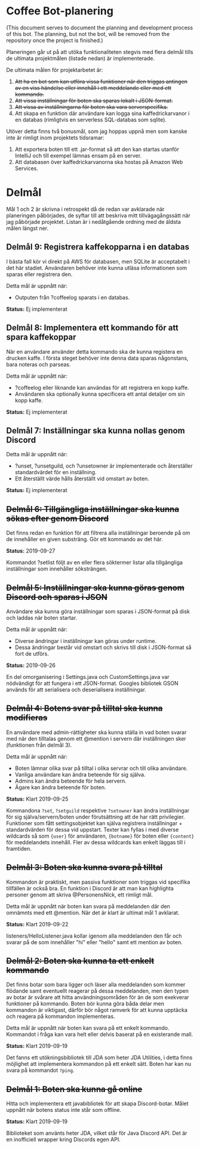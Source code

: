 # Coffee Bot-planering
(This document serves to document the planning and development process of this bot. The planning, but not the bot, will be removed from the repository once the project is finished.)

Planeringen går ut på att utöka funktionaliteten stegvis med flera delmål tills de ultimata projektmålen (listade nedan) är implementerade.

De ultimata målen för projektarbetet är:
1. ~~Att ha en bot som kan utföra vissa funktioner när den triggas antingen av en viss händelse eller innehåll i ett meddelande eller med ett kommando.~~
2. ~~Att vissa inställningar för boten ska sparas lokalt i JSON-format.~~
3. ~~Att vissa av inställningarna för boten ska vara serverspecifika.~~
4. Att skapa en funktion där användare kan logga sina kaffedrickarvanor i en databas (rimligtvis en serverless SQL-databas som sqlite).

Utöver detta finns två bonusmål, som jag hoppas uppnå men som kanske inte är rimligt inom projektets tidsramar:
1. Att exportera boten till ett .jar-format så att den kan startas utanför IntelliJ och till exempel lämnas ensam på en server.
2. Att databasen över kaffedrickarvanorna ska hostas på Amazon Web Services.

# Delmål
Mål 1 och 2 är skrivna i retrospekt då de redan var avklarade när planeringen påbörjades, de syftar till att beskriva mitt tillvägagångssätt när jag påbörjade projektet. Listan är i nedåtgående ordning med de äldsta målen längst ner.

## Delmål 9: Registrera kaffekopparna i en databas
I bästa fall kör vi direkt på AWS för databasen, men SQLite är acceptabelt i det här stadiet. Användaren behöver inte kunna utläsa informationen som sparas eller registrera den.

Detta mål är uppnått när:
* Outputen från ?coffeelog sparats i en databas.

**Status:** Ej implementerat

## Delmål 8: Implementera ett kommando för att spara kaffekoppar
När en användare använder detta kommando ska de kunna registera en drucken kaffe. I första steget behöver inte denna data sparas någonstans, bara noteras och parseas.

Detta mål är uppnått när:
* ?coffeelog eller liknande kan användas för att registrera en kopp kaffe.
* Användaren ska optionally kunna specificera ett antal detaljer om sin kopp kaffe.

**Status:** Ej implementerat

## Delmål 7: Inställningar ska kunna nollas genom Discord
Detta mål är uppnått när:
* ?unset, ?unsetguild, och ?unsetowner är implementerade och återställer standardvärdet för en inställning.
* Ett återställt värde hålls återställt vid omstart av boten.

**Status:** Ej implementerat

## ~~Delmål 6: Tillgängliga inställningar ska kunna sökas efter genom Discord~~
Det finns redan en funktion för att filtrera alla inställningar beroende på om de innehåller en given substräng. Gör ett kommando av det här.

**Status:** 2019-09-27

Kommandot ?setlist följt av en eller flera söktermer listar alla tillgängliga inställningar som innehåller söksträngen.

## ~~Delmål 5: Inställningar ska kunna göras genom Discord och sparas i JSON~~
Användare ska kunna göra inställningar som sparas i JSON-format på disk och laddas när boten startar.

Detta mål är uppnått när:
* Diverse ändringar i inställningar kan göras under runtime.
* Dessa ändringar består vid omstart och skrivs till disk i JSON-format så fort de utförs.

**Status:** 2019-09-26

En del omorganisering i Settings.java och CustomSettings.java var nödvändigt för att fungera i ett JSON-format. Googles bibliotek GSON används för att serialisera och deserialisera inställningar.

## ~~Delmål 4: Botens svar på tilltal ska kunna modifieras~~
En användare med admin-rättigheter ska kunna ställa in vad boten svarar med när den tilltalas genom ett @mention i servern där inställningen sker (funktionen från delmål 3).

Detta mål är uppnått när:
* Boten lämnar olika svar på tilltal i olika servrar och till olika användare.
* Vanliga användare kan ändra beteende för sig själva.
* Admins kan ändra beteende för hela servern.
* Ägare kan ändra beteende för boten.

**Status:** Klart 2019-09-25

Kommandona `?set`, `?setguild` respektive `?setowner` kan ändra inställningar för sig själva/servern/boten under förutsättning att de har rätt privilegier. Funktioner som fått settingsobjektet kan själva registrera inställningar + standardvärden för dessa vid uppstart. Texter kan fyllas i med diverse wildcards så som `{user}` för användaren, `{botname}` för boten eller `{content}` för meddelandets innehåll. Fler av dessa wildcards kan enkelt läggas till i framtiden.

## ~~Delmål 3: Boten ska kunna svara på tilltal~~
Kommandon är praktiskt, men passiva funktioner som triggas vid specifika tillfällen är också bra. En funktion i Discord är att man kan highlighta personer genom att skriva @PersonensNick, ett rimligt mål.

Detta mål är uppnått när boten kan svara på meddelanden där den omnämnts med ett @mention. När det är klart är ultimat mål 1 avklarat.

**Status:** Klart 2019-09-22

listeners/HelloListener.java kollar igenom alla meddelanden den får och svarar på de som innehåller "hi" eller "hello" samt ett mention av boten.

## ~~Delmål 2: Boten ska kunna ta ett enkelt kommando~~
Det finns botar som bara ligger och läser alla meddelanden som kommer flödande samt eventuellt reagerar på dessa meddelanden, men den typen av botar är svårare att hitta användningsområden för än de som exekverar funktioner på kommando. Boten bör kunna göra båda delar men kommandon är viktigast, därför bör något ramverk för att kunna upptäcka och reagera på kommandon implementeras.

Detta mål är uppnått när boten kan svara på ett enkelt kommando. Kommandot i fråga kan vara helt eller delvis baserat på en existerande mall.

**Status:** Klart 2019-09-19

Det fanns ett utökningsbibliotek till JDA som heter JDA Utilities, i detta finns möjlighet att implementera kommandon på ett enkelt sätt. Boten har kan nu svara på kommandot `?ping`.

## ~~Delmål 1: Boten ska kunna gå online~~
Hitta och implementera ett javabibliotek för att skapa Discord-botar. Målet uppnått när botens status inte står som offline.

**Status:** Klart 2019-09-19

Biblioteket som använts heter JDA, vilket står för Java Discord API. Det är en inofficiell wrapper kring Discords egen API.

